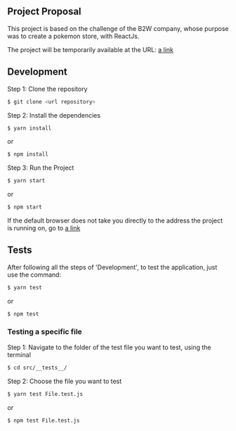 ## Project Proposal

This project is based on the challenge of the B2W company, whose purpose was to create a pokemon store, with ReactJs.

The project will be temporarily available at the URL: [a link](https://pokestore-b2w.herokuapp.com/)

## Development

Step 1: Clone the repository
```sh
$ git clone <url repository>
```

Step 2: Install the dependencies
```sh
$ yarn install
```
or
```sh
$ npm install
```

Step 3: Run the Project
```sh
$ yarn start
```
or
```sh
$ npm start
```

If the default browser does not take you directly to the address the project is running on, go to [a link](http://localhost:3000)

## Tests

After following all the steps of 'Development', to test the application, just use the command:
```sh
$ yarn test
```
or
```sh
$ npm test
```

### Testing a specific file
Step 1: Navigate to the folder of the test file you want to test, using the terminal
```sh
$ cd src/__tests__/
```

Step 2: Choose the file you want to test
```sh
$ yarn test File.test.js
```
or
```sh
$ npm test File.test.js
```
